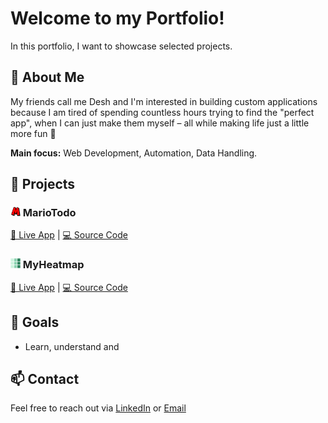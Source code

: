 # Welcome to my Portfolio!

In this portfolio, I want to showcase selected projects.

## 🧩 About Me

My friends call me Desh and I'm interested in building custom applications because I am tired of spending countless hours trying to find the "perfect app", when I can just make them myself – all while making life just a little more fun 👾

**Main focus:** Web Development, Automation, Data Handling.

## 📂 Projects

### <img src="./assets/mariotodo-favicon.png" width="16" height="16"> MarioTodo

[🔗 Live App](https://todo-list-six-puce.vercel.app/) | [💻 Source Code](https://github.com/Deshenfektion/todo-list)

### <img src="./assets/heatmap-favicon.png" width="16" height="16"> MyHeatmap

[🔗 Live App](https://heatmap-app-two.vercel.app/) | [💻 Source Code](https://github.com/Deshenfektion/heatmap-app)

## 🚀 Goals

- Learn, understand and

## 📫 Contact

Feel free to reach out via [LinkedIn](#) or [Email](#)
